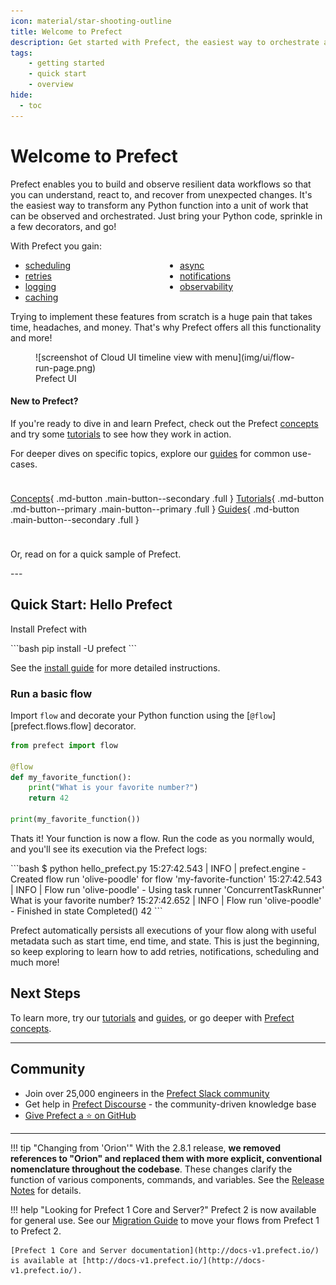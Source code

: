 ```yaml
---
icon: material/star-shooting-outline
title: Welcome to Prefect
description: Get started with Prefect, the easiest way to orchestrate and observe your data pipelines
tags:
    - getting started
    - quick start
    - overview
hide:
  - toc
---
```



# **Welcome to Prefect**

Prefect enables you to build and observe resilient data workflows so that you can understand, react to, and recover from unexpected changes. It's the easiest way to transform any Python function into a unit of work that can be observed and orchestrated. Just bring your Python code, sprinkle in a few decorators, and go!

With Prefect you gain:

<ul class="ul-line-height-compress" style="columns: 2">
    <li> <a href="/concepts/schedules"> scheduling </a> </li>
    <li> <a href="/concepts/tasks/#task-arguments"> retries </a> </li>
    <li> <a href="/concepts/logs/"> logging </a> </li>
    <li> <a href="/concepts/tasks/#caching"> caching</a> </li>
    <li> <a href="/concepts/task-runners/#task-runners"> async</a> </li>
    <li> <a href="/cloud/automations/"> notifications</a> </li>
    <li> <a href="/cloud/overview/"> observability</a> </li>
</ul>

Trying to implement these features from scratch is a huge pain that takes time, headaches, and money. That's why Prefect offers all this functionality and more!

<figure markdown>
![screenshot of Cloud UI timeline view with menu](img/ui/flow-run-page.png)
<figcaption>Prefect UI</figcaption>
</figure>

#### New to Prefect?
If you're ready to dive in and learn Prefect, check out the Prefect [concepts](/concepts/index/) and try some [tutorials](/) to see how they work in action.

For deeper dives on specific topics, explore our [guides](guides/index/) for common use-cases. <div style="height: 10px"></div>

[Concepts](/concepts){ .md-button .main-button--secondary .full } [Tutorials](/tutorial/){ .md-button .md-button--primary .main-button--primary .full }  [Guides](guides){ .md-button .main-button--secondary .full }

<div style="height: 10px"></div>
<p>Or, read on for a quick sample of Prefect.</p>
---

## Quick Start: Hello Prefect

Install Prefect with 

<div class="terminal">
```bash
pip install -U prefect
```
</div>

See the [install guide](/getting-started/installation/) for more detailed instructions.

### Run a basic flow

Import `flow` and decorate your Python function using the [`@flow`][prefect.flows.flow] decorator.

```python hl_lines="1 3"
from prefect import flow

@flow
def my_favorite_function():
    print("What is your favorite number?")
    return 42

print(my_favorite_function())
```

Thats it! Your function is now a flow. Run the code as you normally would, and you'll see its execution via the Prefect logs:

<div class="terminal">
```bash
$ python hello_prefect.py
15:27:42.543 | INFO    | prefect.engine - Created flow run 'olive-poodle' for flow 'my-favorite-function'
15:27:42.543 | INFO    | Flow run 'olive-poodle' - Using task runner 'ConcurrentTaskRunner'
What is your favorite number?
15:27:42.652 | INFO    | Flow run 'olive-poodle' - Finished in state Completed()
42
```
</div>

Prefect automatically persists all executions of your flow along with useful metadata such as start time, end time, and state. This is just the beginning, so keep exploring to learn how to add retries, notifications, scheduling and much more!

## Next Steps
To learn more, try our [tutorials](/tutorials) and [guides](/guides), or go deeper with [Prefect concepts](/concepts).

---

## Community

- Join over 25,000 engineers in the [Prefect Slack community](https://prefect.io/slack)
- Get help in [Prefect Discourse](https://discourse.prefect.io/) - the community-driven knowledge base
- [Give Prefect a ⭐️ on GitHub](https://github.com/PrefectHQ/prefect) 

---

!!! tip "Changing from 'Orion'"
    With the 2.8.1 release, **we removed references to "Orion" and replaced them with more explicit, conventional nomenclature throughout the codebase**. These changes clarify the function of various components, commands, and variables. See the [Release Notes](https://github.com/PrefectHQ/prefect/blob/main/RELEASE-NOTES.md#release-281) for details.

!!! help "Looking for Prefect 1 Core and Server?"
    Prefect 2 is now available for general use. See our [Migration Guide](guides/migration-guide/) to move your flows from Prefect 1 to Prefect 2.

    [Prefect 1 Core and Server documentation](http://docs-v1.prefect.io/) is available at [http://docs-v1.prefect.io/](http://docs-v1.prefect.io/).
